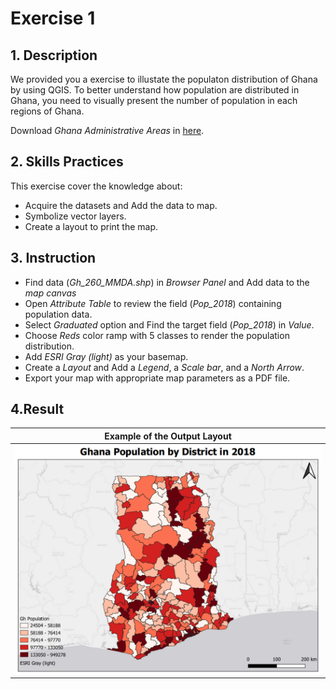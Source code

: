 # Exercise 1

## 1. Description
    
We provided you a exercise to illustate the populaton distribution of Ghana by using QGIS. To better understand how population are distributed in Ghana, you need to visually present the number of population in each regions of Ghana.

Download _Ghana Administrative Areas_ in [here](https://github.com/SERVIR-WA/GALUP/tree/master/training/1_lu/datasets). 

## 2. Skills Practices


This exercise cover the knowledge about:

- Acquire the datasets and Add the data to map.
- Symbolize vector layers.
- Create a layout to print the map.

## 3. Instruction
- Find data (_Gh_260_MMDA.shp_) in _Browser Panel_ and Add data to the _map canvas_
- Open _Attribute Table_ to review the field (_Pop_2018_) containing population data.
- Select _Graduated_ option and Find the target field (_Pop_2018_) in _Value_.
- Choose _Reds_ color ramp with 5 classes to render the population distribution.
- Add _ESRI Gray (light)_ as your basemap.
- Create a _Layout_ and Add a _Legend_, a _Scale bar_, and a _North Arrow_.
- Export your map with appropriate map parameters as a PDF file.

## 4.Result

|               Example of the Output Layout           |
|:-------------------------------------------------:|
| ![MyMap](../../../images/Export_ur_own_map/MyMap.png) |

